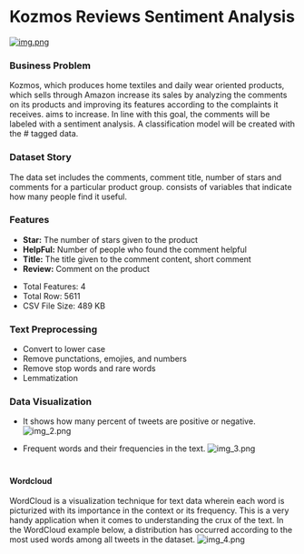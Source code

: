# Kozmos Reviews Sentiment Analysis
<a href="https://www.kozmostekstil.com/">![img.png](img.png)</a>

 ### Business Problem 
Kozmos, which produces home textiles and daily wear oriented products, which sells through Amazon
increase its sales by analyzing the comments on its products and improving its features according to the complaints it receives.
aims to increase. In line with this goal, the comments will be labeled with a sentiment analysis.
A classification model will be created with the # tagged data.

 ### Dataset Story 
The data set includes the comments, comment title, number of stars and comments for a particular product group.
 consists of variables that indicate how many people find it useful.

 ### Features
 * **Star:** The number of stars given to the product
 * **HelpFul:** Number of people who found the comment helpful
 * **Title:** The title given to the comment content, short comment
 * **Review:** Comment on the product
- Total Features: 4
- Total Row: 5611
- CSV File Size: 489 KB

### Text Preprocessing
* Convert to lower case
* Remove punctations, emojies, and numbers
* Remove stop words and rare words
* Lemmatization

### Data Visualization
- It shows how many percent of tweets are positive or negative.
![img_2.png](img_2.png)


- Frequent words and their frequencies in the text.
![img_3.png](img_3.png)
#

#### Wordcloud
WordCloud is a visualization technique for text data wherein each word is picturized with its importance in the context 
or its frequency. This is a very handy application when it comes to understanding the crux of the text. In the WordCloud 
example below, a distribution has occurred according to the most used words among all tweets in the dataset.
![img_4.png](img_4.png)


